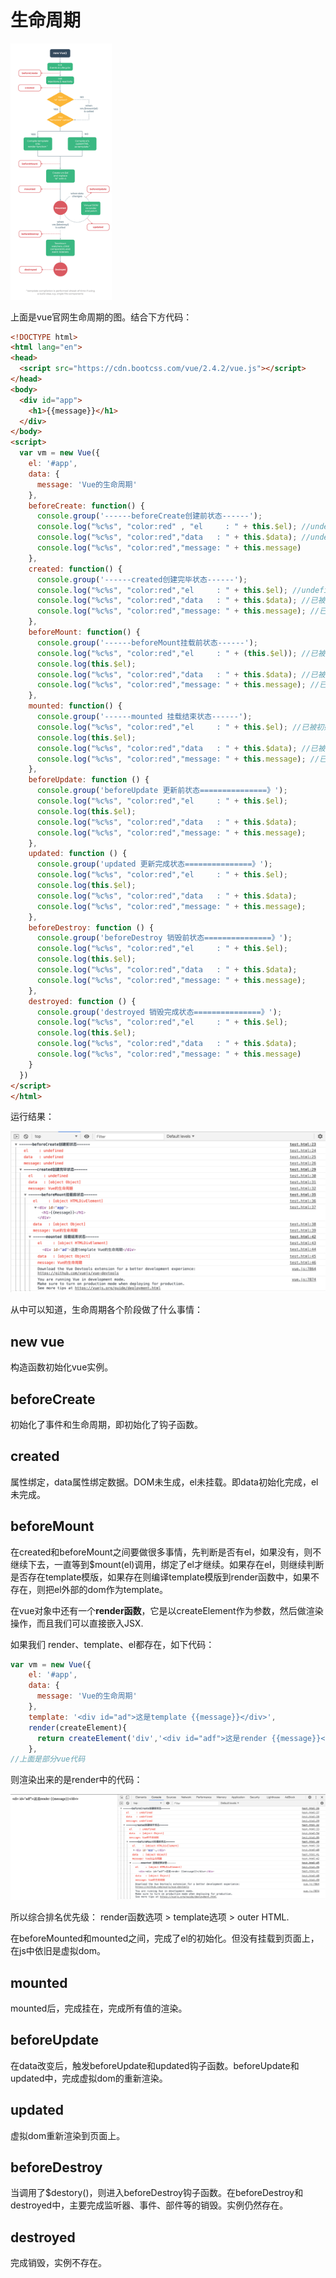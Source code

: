 # 生命周期

<img src='https://github.com/YinQY/FrontEnd/blob/master/images/vue-lifecycle-2.png?raw=true' style="zoom:40%;" />

上面是vue官网生命周期的图。结合下方代码：

```html
<!DOCTYPE html>
<html lang="en">
<head>
  <script src="https://cdn.bootcss.com/vue/2.4.2/vue.js"></script>
</head>
<body>
  <div id="app">
    <h1>{{message}}</h1>
  </div>
</body>
<script>
  var vm = new Vue({
    el: '#app',
    data: {
      message: 'Vue的生命周期'
    },
    beforeCreate: function() {
      console.group('------beforeCreate创建前状态------');
      console.log("%c%s", "color:red" , "el     : " + this.$el); //undefined
      console.log("%c%s", "color:red","data   : " + this.$data); //undefined 
      console.log("%c%s", "color:red","message: " + this.message) 
    },
    created: function() {
      console.group('------created创建完毕状态------');
      console.log("%c%s", "color:red","el     : " + this.$el); //undefined
      console.log("%c%s", "color:red","data   : " + this.$data); //已被初始化 
      console.log("%c%s", "color:red","message: " + this.message); //已被初始化
    },
    beforeMount: function() {
      console.group('------beforeMount挂载前状态------');
      console.log("%c%s", "color:red","el     : " + (this.$el)); //已被初始化
      console.log(this.$el);
      console.log("%c%s", "color:red","data   : " + this.$data); //已被初始化  
      console.log("%c%s", "color:red","message: " + this.message); //已被初始化  
    },
    mounted: function() {
      console.group('------mounted 挂载结束状态------');
      console.log("%c%s", "color:red","el     : " + this.$el); //已被初始化
      console.log(this.$el);    
      console.log("%c%s", "color:red","data   : " + this.$data); //已被初始化
      console.log("%c%s", "color:red","message: " + this.message); //已被初始化 
    },
    beforeUpdate: function () {
      console.group('beforeUpdate 更新前状态===============》');
      console.log("%c%s", "color:red","el     : " + this.$el);
      console.log(this.$el);   
      console.log("%c%s", "color:red","data   : " + this.$data); 
      console.log("%c%s", "color:red","message: " + this.message); 
    },
    updated: function () {
      console.group('updated 更新完成状态===============》');
      console.log("%c%s", "color:red","el     : " + this.$el);
      console.log(this.$el); 
      console.log("%c%s", "color:red","data   : " + this.$data); 
      console.log("%c%s", "color:red","message: " + this.message); 
    },
    beforeDestroy: function () {
      console.group('beforeDestroy 销毁前状态===============》');
      console.log("%c%s", "color:red","el     : " + this.$el);
      console.log(this.$el);    
      console.log("%c%s", "color:red","data   : " + this.$data); 
      console.log("%c%s", "color:red","message: " + this.message); 
    },
    destroyed: function () {
      console.group('destroyed 销毁完成状态===============》');
      console.log("%c%s", "color:red","el     : " + this.$el);
      console.log(this.$el);  
      console.log("%c%s", "color:red","data   : " + this.$data); 
      console.log("%c%s", "color:red","message: " + this.message)
    }
  })
</script>
</html>
```

运行结果：

<img src='https://github.com/YinQY/FrontEnd/blob/master/images/vue-lifecycle-1.png?raw=true'/>

从中可以知道，生命周期各个阶段做了什么事情：

## new vue

构造函数初始化vue实例。

## beforeCreate

初始化了事件和生命周期，即初始化了钩子函数。

## created

属性绑定，data属性绑定数据。DOM未生成，el未挂载。即data初始化完成，el未完成。

## beforeMount

在created和beforeMount之间要做很多事情，先判断是否有el，如果没有，则不继续下去，一直等到$mount(el)调用，绑定了el才继续。如果存在el，则继续判断是否存在template模版，如果存在则编译template模版到render函数中，如果不存在，则把el外部的dom作为template。

在vue对象中还有一个**render函数**，它是以createElement作为参数，然后做渲染操作，而且我们可以直接嵌入JSX.

如果我们 render、template、el都存在，如下代码：

```js
var vm = new Vue({
    el: '#app',
    data: {
      message: 'Vue的生命周期'
    },
    template: '<div id="ad">这是template {{message}}</div>',
    render(createElement){
      return createElement('div','<div id="adf">这是render {{message}}</div>');
    },
//上面是部分vue代码
```

则渲染出来的是render中的代码：

<img src='https://github.com/YinQY/FrontEnd/blob/master/images/vue-lifecycle-3.png?raw=true'/>

所以综合排名优先级：
render函数选项 > template选项 > outer HTML.

在beforeMounted和mounted之间，完成了el的初始化。但没有挂载到页面上，在js中依旧是虚拟dom。

## mounted

mounted后，完成挂在，完成所有值的渲染。

## beforeUpdate

在data改变后，触发beforeUpdate和updated钩子函数。beforeUpdate和updated中，完成虚拟dom的重新渲染。

## updated

虚拟dom重新渲染到页面上。

## beforeDestroy

当调用了$destory()，则进入beforeDestroy钩子函数。在beforeDestroy和destroyed中，主要完成监听器、事件、部件等的销毁。实例仍然存在。

## destroyed

完成销毁，实例不存在。